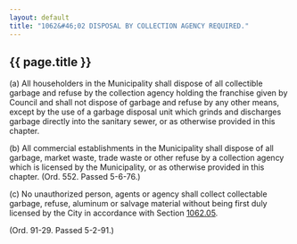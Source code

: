 ```yaml
---
layout: default 
title: "1062&#46;02 DISPOSAL BY COLLECTION AGENCY REQUIRED."
---
```


{{ page.title }}
----------------

​(a) All householders in the Municipality shall dispose of all
collectible garbage and refuse by the collection agency holding the
franchise given by Council and shall not dispose of garbage and refuse
by any other means, except by the use of a garbage disposal unit which
grinds and discharges garbage directly into the sanitary sewer, or as
otherwise provided in this chapter.

​(b) All commercial establishments in the Municipality shall dispose of
all garbage, market waste, trade waste or other refuse by a collection
agency which is licensed by the Municipality, or as otherwise provided
in this chapter. (Ord. 552. Passed 5-6-76.)

​(c) No unauthorized person, agents or agency shall collect collectable
garbage, refuse, aluminum or salvage material without being first duly
licensed by the City in accordance with Section
[1062.05](45f5936c.html).

(Ord. 91-29. Passed 5-2-91.)
